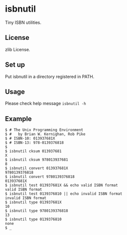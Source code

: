 isbnutil
========

Tiny ISBN utilities.

License
-------

zlib License.

Set up
------

Put isbnutil in a directory registered in PATH.

Usage
-----

Please check help message `isbnutil -h`

Example
-------

    $ # The Unix Programming Environment
    $ #   by Brian W. Kernighan, Rob Pike
    $ # ISBN-10: 013937681X
    $ # ISBN-13: 978-0139376818
    $
    $ isbnutil cksum 013937681
    X
    $ isbnutil cksum 978013937681
    8
    $ isbnutil convert 013937681X
    9780139376818
    $ isbnutil convert 9780139376818
    013937681X
    $ isbnutil test 013937681X && echo valid ISBN format
    valid ISBN format
    $ isbnutil test 0139376810 || echo invalid ISBN format
    invalid ISBN format
    $ isbnutil type 013937681X
    10
    $ isbnutil type 9780139376818
    13
    $ isbnutil type 0139376810
    none
    $ _
